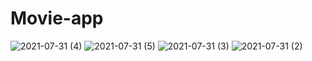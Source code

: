 
# Movie-app
![2021-07-31 (4)](https://user-images.githubusercontent.com/72156168/127747120-f7e49e89-38c3-4d4b-bf11-0dd9f83722f8.png)
![2021-07-31 (5)](https://user-images.githubusercontent.com/72156168/127747140-5fe5b5ea-2fc7-43e6-b4c1-9b2947ae3e77.png)
![2021-07-31 (3)](https://user-images.githubusercontent.com/72156168/127747137-ca67fc1f-d9e7-4724-abf0-e3163a01a013.png)
![2021-07-31 (2)](https://user-images.githubusercontent.com/72156168/127747127-cadbe80b-08c8-443c-99ec-b4d8823689bb.png)
